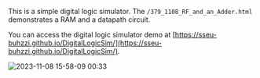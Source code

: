 This is a simple digital logic simulator. The `/379_1108_RF_and_an_Adder.html` demonstrates a RAM and a datapath circuit.

You can access the digital logic simulator demo at [https://sseu-buhzzi.github.io/DigitalLogicSim/](https://sseu-buhzzi.github.io/DigitalLogicSim/).

![2023-11-08 15-58-09 00:33](https://github.com/user-attachments/assets/a9612554-1ca0-4194-9bcf-35d084edba80)
